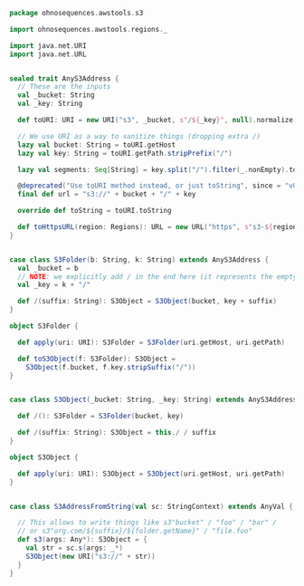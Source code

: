 
```scala
package ohnosequences.awstools.s3

import ohnosequences.awstools.regions._

import java.net.URI
import java.net.URL


sealed trait AnyS3Address {
  // These are the inputs
  val _bucket: String
  val _key: String

  def toURI: URI = new URI("s3", _bucket, s"/${_key}", null).normalize

  // We use URI as a way to sanitize things (dropping extra /)
  lazy val bucket: String = toURI.getHost
  lazy val key: String = toURI.getPath.stripPrefix("/")

  lazy val segments: Seq[String] = key.split("/").filter(_.nonEmpty).toSeq

  @deprecated("Use toURI method instead, or just toString", since = "v0.17.0")
  final def url = "s3://" + bucket + "/" + key

  override def toString = toURI.toString

  def toHttpsURL(region: Regions): URL = new URL("https", s"s3-${region}.amazonaws.com", s"${bucket}/${key}")
}


case class S3Folder(b: String, k: String) extends AnyS3Address {
  val _bucket = b
  // NOTE: we explicitly add / in the end here (it represents the empty S3 object of the folder)
  val _key = k + "/"

  def /(suffix: String): S3Object = S3Object(bucket, key + suffix)
}

object S3Folder {

  def apply(uri: URI): S3Folder = S3Folder(uri.getHost, uri.getPath)

  def toS3Object(f: S3Folder): S3Object =
    S3Object(f.bucket, f.key.stripSuffix("/"))
}


case class S3Object(_bucket: String, _key: String) extends AnyS3Address {

  def /(): S3Folder = S3Folder(bucket, key)

  def /(suffix: String): S3Object = this./ / suffix
}

object S3Object {

  def apply(uri: URI): S3Object = S3Object(uri.getHost, uri.getPath)
}


case class S3AddressFromString(val sc: StringContext) extends AnyVal {

  // This allows to write things like s3"bucket" / "foo" / "bar" /
  // or s3"org.com/${suffix}/${folder.getName}" / "file.foo"
  def s3(args: Any*): S3Object = {
    val str = sc.s(args: _*)
    S3Object(new URI("s3://" + str))
  }
}

```




[main/scala/ohnosequences/awstools/autoscaling/client.scala]: ../autoscaling/client.scala.md
[main/scala/ohnosequences/awstools/autoscaling/filters.scala]: ../autoscaling/filters.scala.md
[main/scala/ohnosequences/awstools/autoscaling/package.scala]: ../autoscaling/package.scala.md
[main/scala/ohnosequences/awstools/autoscaling/PurchaseModel.scala]: ../autoscaling/PurchaseModel.scala.md
[main/scala/ohnosequences/awstools/ec2/AMI.scala]: ../ec2/AMI.scala.md
[main/scala/ohnosequences/awstools/ec2/client.scala]: ../ec2/client.scala.md
[main/scala/ohnosequences/awstools/ec2/instances.scala]: ../ec2/instances.scala.md
[main/scala/ohnosequences/awstools/ec2/InstanceType-AMI.scala]: ../ec2/InstanceType-AMI.scala.md
[main/scala/ohnosequences/awstools/ec2/InstanceType.scala]: ../ec2/InstanceType.scala.md
[main/scala/ohnosequences/awstools/ec2/LaunchSpecs.scala]: ../ec2/LaunchSpecs.scala.md
[main/scala/ohnosequences/awstools/ec2/package.scala]: ../ec2/package.scala.md
[main/scala/ohnosequences/awstools/package.scala]: ../package.scala.md
[main/scala/ohnosequences/awstools/regions/aliases.scala]: ../regions/aliases.scala.md
[main/scala/ohnosequences/awstools/regions/package.scala]: ../regions/package.scala.md
[main/scala/ohnosequences/awstools/s3/address.scala]: address.scala.md
[main/scala/ohnosequences/awstools/s3/client.scala]: client.scala.md
[main/scala/ohnosequences/awstools/s3/package.scala]: package.scala.md
[main/scala/ohnosequences/awstools/s3/transfers.scala]: transfers.scala.md
[main/scala/ohnosequences/awstools/sns/client.scala]: ../sns/client.scala.md
[main/scala/ohnosequences/awstools/sns/package.scala]: ../sns/package.scala.md
[main/scala/ohnosequences/awstools/sns/subscribers.scala]: ../sns/subscribers.scala.md
[main/scala/ohnosequences/awstools/sns/topics.scala]: ../sns/topics.scala.md
[main/scala/ohnosequences/awstools/sqs/client.scala]: ../sqs/client.scala.md
[main/scala/ohnosequences/awstools/sqs/messages.scala]: ../sqs/messages.scala.md
[main/scala/ohnosequences/awstools/sqs/package.scala]: ../sqs/package.scala.md
[main/scala/ohnosequences/awstools/sqs/queues.scala]: ../sqs/queues.scala.md
[test/scala/ohnosequences/awstools/autoscaling.scala]: ../../../../../test/scala/ohnosequences/awstools/autoscaling.scala.md
[test/scala/ohnosequences/awstools/instanceTypes.scala]: ../../../../../test/scala/ohnosequences/awstools/instanceTypes.scala.md
[test/scala/ohnosequences/awstools/package.scala]: ../../../../../test/scala/ohnosequences/awstools/package.scala.md
[test/scala/ohnosequences/awstools/sqs.scala]: ../../../../../test/scala/ohnosequences/awstools/sqs.scala.md